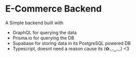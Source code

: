 # E-Commerce Backend
A Simple backend built with 
 - GraphQL for querying the data
 - Prisma.io for querying the DB
 - Supabase for storing data in its PostgreSQL powered DB
 - Typescript, doesnt need a reason cause its (✿◡‿◡) <3
